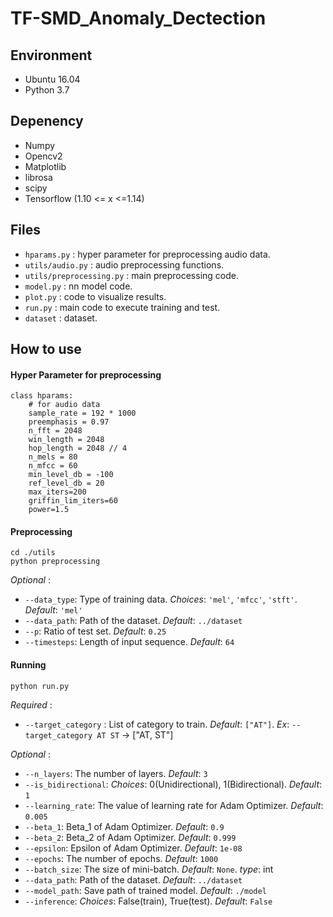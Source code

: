 # TF-SMD_Anomaly_Dectection

## Environment
- Ubuntu 16.04
- Python 3.7

## Depenency
- Numpy
- Opencv2
- Matplotlib
- librosa
- scipy
- Tensorflow (1.10 <= x <=1.14)

## Files
- `hparams.py` : hyper parameter for preprocessing audio data.
- `utils/audio.py` : audio preprocessing functions.
- `utils/preprocessing.py` : main preprocessing code.
- `model.py` : nn model code.
- `plot.py` : code to visualize results.
- `run.py` : main code to execute training and test.
- `dataset` : dataset.

## How to use
#### Hyper Parameter for preprocessing
```
class hparams:
    # for audio data
    sample_rate = 192 * 1000
    preemphasis = 0.97
    n_fft = 2048
    win_length = 2048
    hop_length = 2048 // 4
    n_mels = 80
    n_mfcc = 60
    min_level_db = -100
    ref_level_db = 20
    max_iters=200
    griffin_lim_iters=60
    power=1.5
```
#### Preprocessing
```
cd ./utils
python preprocessing
```

*Optional* :  
- `--data_type`: Type of training data. *Choices*: `'mel'`, `'mfcc'`, `'stft'`. *Default*: `'mel'`
- `--data_path`: Path of the dataset. *Default*: `../dataset`
- `--p`: Ratio of test set. *Default*: `0.25`
- `--timesteps`: Length of input sequence. *Default*: `64`
#### Running
```
python run.py
```

*Required* :
- `--target_category` : List of category to train. *Default*: `["AT"]`. *Ex*: `--target_category AT ST` -> ["AT, ST"]

*Optional* :  
- `--n_layers`: The number of layers. *Default*: `3`
- `--is_bidirectional`: *Choices*: 0(Unidirectional), 1(Bidirectional). *Default*: `1`
- `--learning_rate`: The value of learning rate for Adam Optimizer. *Default*: `0.005`
- `--beta_1`: Beta_1 of Adam Optimizer. *Default*: `0.9`
- `--beta_2`: Beta_2 of Adam Optimizer. *Default*: `0.999`
- `--epsilon`: Epsilon of Adam Optimizer. *Default*: `1e-08`
- `--epochs`: The number of epochs. *Default*: `1000`
- `--batch_size`: The size of mini-batch. *Default*: `None`. *type*: int
- `--data_path`: Path of the dataset. *Default*: `../dataset`
- `--model_path`: Save path of trained model. *Default*: `./model`
- `--inference`: *Choices*: False(train), True(test). *Default*: `False`
